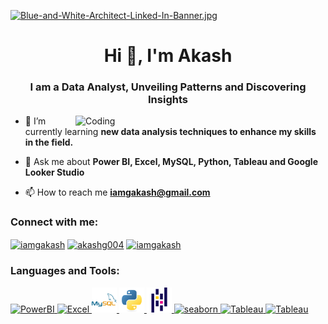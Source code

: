 [![Blue-and-White-Architect-Linked-In-Banner.jpg](https://i.postimg.cc/q7jvC6pS/Blue-and-White-Architect-Linked-In-Banner.jpg)](https://www.linkedin.com/in/akash-gj/)
<h1 align="center">Hi 👋, I'm Akash</h1>
<h3 align="center">I am a Data Analyst, Unveiling Patterns and Discovering Insights</h3>

<img align="right" alt="Coding" width="400" src="https://media2.giphy.com/media/gh0RRgkTXedvF0pDc0/giphy.gif?cid=ecf05e47ze3pd3baj4fd9h1qh3v2yelgnu0d4tf21k4he5qp&ep=v1_gifs_related&rid=giphy.gif&ct=g">

- 🌱 I’m currently learning **new data analysis techniques to enhance my skills in the field.**

- 💬 Ask me about **Power BI, Excel, MySQL, Python, Tableau and Google Looker Studio**

- 📫 How to reach me **iamgakash@gmail.com**

<h3 align="left">Connect with me:</h3>
<p align="left">
<a href="https://linkedin.com/in/iamgakash" target="blank"><img align="center" src="https://raw.githubusercontent.com/rahuldkjain/github-profile-readme-generator/master/src/images/icons/Social/linked-in-alt.svg" alt="iamgakash" height="30" width="40" /></a>
<a href="https://kaggle.com/akashg004" target="blank"><img align="center" src="https://raw.githubusercontent.com/rahuldkjain/github-profile-readme-generator/master/src/images/icons/Social/kaggle.svg" alt="akashg004" height="30" width="40" /></a>
<a href="https://www.hackerrank.com/iamgakash" target="blank"><img align="center" src="https://raw.githubusercontent.com/rahuldkjain/github-profile-readme-generator/master/src/images/icons/Social/hackerrank.svg" alt="iamgakash" height="30" width="40" /></a>
</p>

<h3 align="left">Languages and Tools:</h3>
<p align="left"> <a href="https://www.microsoft.com/en-us/power-platform/products/power-bi" target="_blank" rel="noreferrer"> <img src="https://www.pngmart.com/files/23/Power-Bi-Logo-PNG-File.png" alt="PowerBI" width="40" height="40"/> </a>
  <a href="https://www.microsoft.com/en-in/microsoft-365/excel" target="_blank" rel="noreferrer"> <img src="https://www.pngmart.com/files/23/Excel-Logo-PNG-Photos.png" alt="Excel" width="40" height="40"/> </a>
 <a href="https://www.mysql.com/" target="_blank" rel="noreferrer"> <img src="https://raw.githubusercontent.com/devicons/devicon/master/icons/mysql/mysql-original-wordmark.svg" alt="mysql" width="40" height="40"/> </a> 
  <a href="https://www.python.org" target="_blank" rel="noreferrer"> <img src="https://raw.githubusercontent.com/devicons/devicon/master/icons/python/python-original.svg" alt="python" width="40" height="40"/> </a>
  <a href="https://pandas.pydata.org/" target="_blank" rel="noreferrer"> <img src="https://raw.githubusercontent.com/devicons/devicon/2ae2a900d2f041da66e950e4d48052658d850630/icons/pandas/pandas-original.svg" alt="pandas" width="40" height="40"/> </a>
   <a href="https://seaborn.pydata.org/" target="_blank" rel="noreferrer"> <img src="https://seaborn.pydata.org/_images/logo-mark-lightbg.svg" alt="seaborn" width="40" height="40"/> </a> 
  <a href="https://www.tableau.com/" target="_blank" rel="noreferrer"> <img src="https://www.pngmart.com/files/23/Tableau-Logo-PNG-HD.png" alt="Tableau" width="40" height="40"/> </a> 
<a href="https://lookerstudio.google.com/" target="_blank" rel="noreferrer"> <img src="https://w1.pngwing.com/pngs/316/182/png-transparent-big-data-looker-analytics-business-intelligence-bigquery-business-intelligence-software-computer-software-data-exploration-thumbnail.png" alt="Tableau" width="40" height="40"/> </a>  </p>
